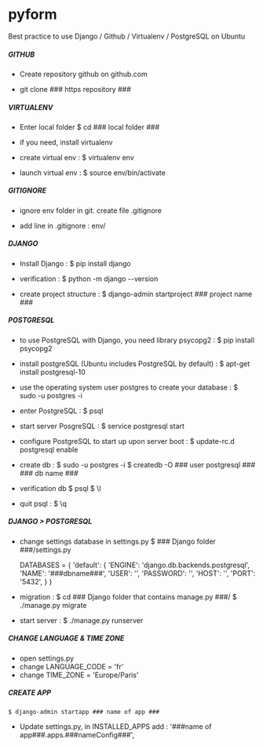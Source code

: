 # pyform

Best practice to use Django / Github / Virtualenv / PostgreSQL on Ubuntu

##### GITHUB ####

- Create repository github on github.com

- git clone ### https repository ###

##### VIRTUALENV ####

- Enter local folder
	$ cd ### local folder ###

- if you need, install virtualenv

- create virtual env : 
	$ virtualenv env

- launch virtual env :
	$ source env/bin/activate

##### GITIGNORE ####

- ignore env folder in git. create file .gitignore

- add line in .gitignore : 
	env/ 

##### DJANGO ####

- Install Django :
	$ pip install django

- verification : 
	$ python -m django --version

- create project structure : 
	$ django-admin startproject ### project name ###

##### POSTGRESQL ####

- to use PostgreSQL with Django, you need library psycopg2 : 
	$ pip install psycopg2

- install postgreSQL (Ubuntu includes PostgreSQL by default) : 
	$ apt-get install postgresql-10

- use the operating system user postgres to create your database : 
	$ sudo -u postgres -i

- enter PostgreSQL : 
	$ psql

- start server PosgreSQL : 
	$ service postgresql start

- configure PostgreSQL to start up upon server boot : 
	$ update-rc.d postgresql enable

- create db : 
	$ sudo -u postgres -i 
	$ createdb -O ### user postgresql ### ### db name ###

- verification db
	$ psql
	$ \l

- quit psql :
	$ \q

##### DJANGO > POSTGRESQL ####

- change settings database in settings.py
	$ ### Django folder ###/settings.py
	
	DATABASES = {
	    'default': {
	        'ENGINE': 'django.db.backends.postgresql',
	        'NAME': '###dbname###',
	        'USER': '',
	        'PASSWORD': '',
	        'HOST': '',
	        'PORT': '5432',
	    }
	}

- migration : 
	$ cd ### Django folder that contains manage.py ###/ 
	$ ./manage.py migrate

- start server :
	$ ./manage.py runserver

##### CHANGE LANGUAGE & TIME ZONE ####

- open settings.py
- change LANGUAGE_CODE = 'fr'
- change TIME_ZONE = 'Europe/Paris'

##### CREATE APP ####

	$ django-admin startapp ### name of app ###

- Update settings.py, in INSTALLED_APPS add :
	'###name of app###.apps.###nameConfig###',

